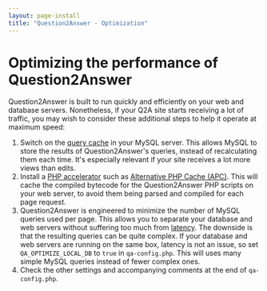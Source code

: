 ```yaml
---
layout: page-install
title: "Question2Answer - Optimization"
---
```


# Optimizing the performance of Question2Answer

Question2Answer is built to run quickly and efficiently on your web and database servers. Nonetheless, if your Q2A site starts receiving a lot of traffic, you may wish to consider these additional steps to help it operate at maximum speed:

1.  Switch on the [query cache](http://dev.mysql.com/doc/refman/5.1/en/query-cache.html) in your MySQL server. This allows MySQL to store the results of Question2Answer's queries, instead of recalculating them each time. It's especially relevant if your site receives a lot more views than edits.
2.  Install a [PHP accelerator](http://en.wikipedia.org/wiki/PHP_accelerator) such as [Alternative PHP Cache (APC)](http://pecl.php.net/package/APC). This will cache the compiled bytecode for the Question2Answer PHP scripts on your web server, to avoid them being parsed and compiled for each page request.
3.  Question2Answer is engineered to minimize the number of MySQL queries used per page. This allows you to separate your database and web servers without suffering too much from [latency](http://en.wikipedia.org/wiki/Latency_(engineering)). The downside is that the resulting queries can be quite complex. If your database and web servers are running on the same box, latency is not an issue, so set `QA_OPTIMIZE_LOCAL_DB` to `true` in `qa-config.php`. This will uses many simple MySQL queries instead of fewer complex ones.
4.  Check the other settings and accompanying comments at the end of `qa-config.php`.
